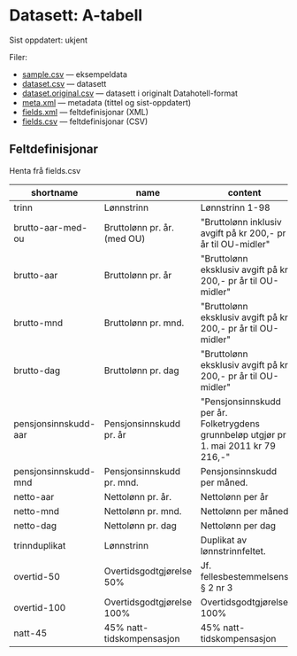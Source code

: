 # Datasett:     A-tabell
 Sist oppdatert: ukjent

 Filer:
 - [sample.csv](sample.csv) — eksempeldata
 - [dataset.csv](dataset.csv) — datasett
 - [dataset.original.csv](dataset.original.csv) — datasett i originalt Datahotell-format
 - [meta.xml](meta.xml) — metadata (tittel og sist-oppdatert)
 - [fields.xml](fields.xml) — feltdefinisjonar (XML)
 - [fields.csv](fields.csv) — feltdefinisjonar (CSV)


## Feltdefinisjonar
Henta frå fields.csv

| shortname | name | content |
| --- | --- | --- |
| trinn | Lønnstrinn | Lønnstrinn 1-98 |
| brutto-aar-med-ou | Bruttolønn pr. år. (med OU) | "Bruttolønn inklusiv avgift på kr 200,- pr år til OU-midler" |
| brutto-aar | Bruttolønn pr. år | "Bruttolønn eksklusiv avgift på kr 200,- pr år til OU-midler" |
| brutto-mnd | Bruttolønn pr. mnd. | "Bruttolønn eksklusiv avgift på kr 200,- pr år til OU-midler" |
| brutto-dag | Bruttolønn pr. dag | "Bruttolønn eksklusiv avgift på kr 200,- pr år til OU-midler" |
| pensjonsinnskudd-aar | Pensjonsinnskudd pr. år | "Pensjonsinnskudd per år. Folketrygdens grunnbeløp utgjør pr 1. mai 2011 kr 79 216,-" |
| pensjonsinnskudd-mnd | Pensjonsinnskudd pr. mnd. | Pensjonsinnskudd per måned. |
| netto-aar | Nettolønn pr. år. | Nettolønn per år |
| netto-mnd | Nettolønn pr. mnd. | Nettolønn per måned |
| netto-dag | Nettolønn pr. dag | Nettolønn per dag |
| trinnduplikat | Lønnstrinn | Duplikat av lønnstrinnfeltet. |
| overtid-50 | Overtidsgodtgjørelse 50% | Jf. fellesbestemmelsens § 2 nr 3 |
| overtid-100 | Overtidsgodtgjørelse 100% | Overtidsgodtgjørelse 100% |
| natt-45 | 45% natt-tidskompensasjon | 45% natt-tidskompensasjon |

